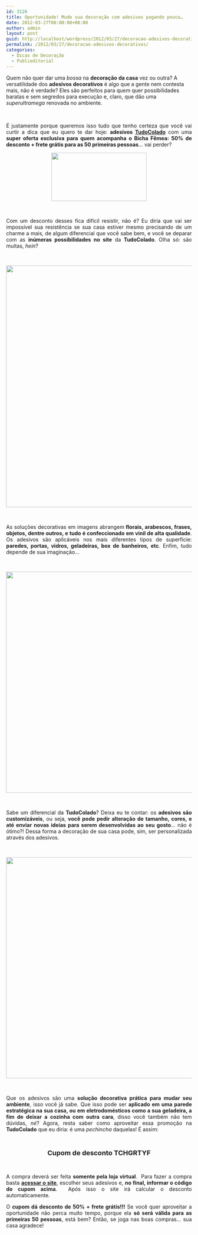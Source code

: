 ```yaml
---
id: 3126
title: Oportunidade! Mude sua decoração com adesivos pagando pouco…
date: 2012-03-27T00:00:00+00:00
author: admin
layout: post
guid: http://localhost/wordpress/2012/03/27/decoracao-adesivos-decorativos/
permalink: /2012/03/27/decoracao-adesivos-decorativos/
categories:
  - Dicas de Decoração
  - Publieditorial
---
```

Quem não quer dar uma _bossa_ na **decoração** **da casa** vez ou outra? A versatilidade dos **adesivos decorativos** é algo que a gente nem contesta mais, não é verdade? Eles são perfeitos para quem quer possibilidades baratas e sem segredos para execução e, claro, que dão uma _superultramega_ renovada no ambiente.

&nbsp;

<p align="justify">
  É justamente porque queremos isso tudo que tenho certeza que você vai curtir a dica que eu quero te dar hoje: <strong>adesivos <a href="http://www.tudocolado.com.br/" target="_blank">TudoColado</a></strong> com uma <strong>super oferta exclusiva para quem acompanha o Bicha Fêmea: 50% de desconto + frete grátis para as 50 primeiras pessoas</strong>… vai perder?
</p>

<!--more-->

<p align="center">
  <a href="http://www.trololodemulher.com.br/blog/wp-content/uploads/2012/03/Logomarca-TudoColado.png"><img class="alignnone size-full wp-image-8643" title="Logomarca TudoColado" src="http://www.trololodemulher.com.br/blog/wp-content/uploads/2012/03/Logomarca-TudoColado.png" alt="" width="258" height="131" /></a>
</p>

&nbsp;

<p align="justify">
  Com um desconto desses fica difícil resistir, não é? Eu diria que vai ser impossível sua resistência se sua casa estiver mesmo precisando de um charme a mais, de algum diferencial que você sabe bem, e você se deparar com as <strong>inúmeras possibilidades no site</strong> da <strong>TudoColado</strong>. Olha só: são muitas, <em>hein</em>?
</p>

&nbsp;

<p align="center">
  <a href="http://www.trololodemulher.com.br/blog/wp-content/uploads/2012/03/TUDOCOLADO-ADESIVOS-DECORATIVOS-GELADEIRA.png"><img class="alignnone size-full wp-image-8646" title="TUDOCOLADO ADESIVOS DECORATIVOS GELADEIRA" src="http://www.trololodemulher.com.br/blog/wp-content/uploads/2012/03/TUDOCOLADO-ADESIVOS-DECORATIVOS-GELADEIRA.png" alt="" width="600" height="656" /></a>
</p>

&nbsp;

<p align="justify">
  As soluções decorativas em imagens abrangem<strong> florais, arabescos, frases, objetos, dentre outros, e tudo é confeccionado em vinil de alta qualidade</strong>. Os adesivos são aplicáveis nos mais diferentes tipos de superfície: <strong>paredes, portas, vidros, geladeiras, box de banheiros, etc</strong>. Enfim, tudo depende de sua imaginação…
</p>

&nbsp;

<p align="center">
  <a href="http://www.trololodemulher.com.br/blog/wp-content/uploads/2012/03/ADESIVOS-DECORATIVOS-PAREDE-TUDOCOLADO.jpg"><img class="alignnone size-full wp-image-8641" title="ADESIVOS DECORATIVOS PAREDE TUDOCOLADO" src="http://www.trololodemulher.com.br/blog/wp-content/uploads/2012/03/ADESIVOS-DECORATIVOS-PAREDE-TUDOCOLADO.jpg" alt="" width="600" height="600" /></a>
</p>

&nbsp;

<p align="justify">
  Sabe um diferencial da <strong>TudoColado</strong>? Deixa eu te contar: os <strong>adesivos são customizáveis</strong>, ou seja, <strong>você pode pedir alteração de tamanho, cores, e até enviar novas ideias para serem desenvolvidas ao seu gosto</strong>… não é ótimo?! Dessa forma a decoração de sua casa pode, sim, ser personalizada através dos adesivos.
</p>

&nbsp;

<p align="center">
  <a href="http://www.trololodemulher.com.br/blog/wp-content/uploads/2012/03/ADESIVOS-DECORATIVOS-TUDOCOLADO2.jpg"><img class="alignnone size-full wp-image-8642" title="ADESIVOS DECORATIVOS TUDOCOLADO[2]" src="http://www.trololodemulher.com.br/blog/wp-content/uploads/2012/03/ADESIVOS-DECORATIVOS-TUDOCOLADO2.jpg" alt="" width="600" height="600" /></a>
</p>

&nbsp;

<p align="justify">
  Que os adesivos são uma <strong>solução decorativa prática para mudar seu ambiente</strong>, isso você já sabe. Que isso pode ser <strong>aplicado em uma parede estratégica na sua casa, ou em eletrodomésticos como a sua geladeira, a fim de deixar a cozinha com outra cara</strong>, disso você também não tem dúvidas, <em>né</em>? Agora, resta saber como aproveitar essa promoção na <strong>TudoColado</strong> que eu diria: é uma <em>pechincha</em> daquelas! É assim:
</p>

&nbsp;

<p align="center">
  <strong><span style="font-size: large;">Cupom de desconto TCHGRTYF</span></strong>
</p>

&nbsp;

<p align="justify">
  A compra deverá ser feita <strong>somente pela loja virtual</strong>.  Para fazer a compra basta <strong><a href="http://www.tudocolado.com.br/" target="_blank">acessar o site</a></strong>, escolher seus adesivos e, <strong>no final, informar o código do cupom acima</strong>.  Após isso o site irá calcular o desconto automaticamente.
</p>

<p align="justify">
  O <strong>cupom dá desconto de 50% + frete grátis!!!</strong> Se você quer aproveitar a oportunidade não perca muito tempo, porque ela <strong>só será válida para as primeiras 50 pessoas</strong>, está bem? Então, se joga nas boas compras… sua casa agradece!
</p>